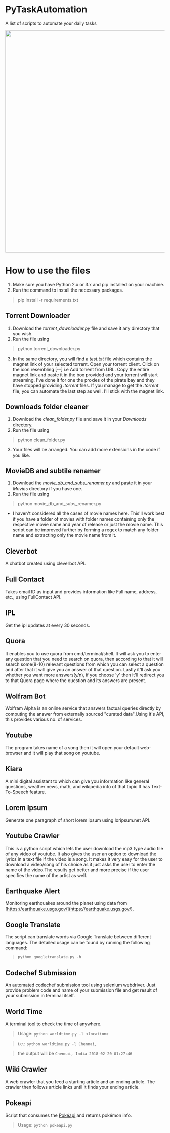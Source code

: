 # PyTaskAutomation
A list of scripts to automate your daily tasks

<img src="https://media.giphy.com/media/RPZu7v6zA2WOI/giphy.gif" width="700"/>


# How to use the files
1. Make sure you have Python 2.x or 3.x and pip installed on your machine.
2. Run the command to install the necessary packages.
> pip install -r requirements.txt 

## Torrent Downloader
1. Download the *torrent_downloader.py* file and save it any directory that you wish.
2. Run the file using
> python torrent_downloader.py
3. In the same directory, you will find a *test.txt* file which contains the magnet link of your selected torrent. Open your torrent client. Click on the icon resembling [--] i.e Add torrent from URL.
   Copy the entire magnet link and paste it in the box provided and your torrent will start streaming. I've done it for one the proxies of the pirate bay and they have stopped providing *.torrent* files.
   If you manage to get the *.torrent* file, you can automate the last step as well. I'll stick with the magnet link.

## Downloads folder cleaner
1. Download the *clean_folder.py* file and save it in your *Downloads* directory.
2. Run the file using
> python clean_folder.py
3. Your files will be arranged. You can add more extensions in the code if you like.


## MovieDB and subtile renamer
1. Download the *movie_db_and_subs_renamer.py* and paste it in your *Movies* directory if you have one.
2. Run the file using 
> python movie_db_and_subs_renamer.py
  * I haven't considered all the cases of movie names here. This'll work best if you have a folder of movies with folder names containing only the respective movie name and year of release or just the movie name.
    This script can be improved further by forming a regex to match any folder name and extracting only the movie name from it.

## Cleverbot

A chatbot created using cleverbot API.

## Full Contact

Takes email ID as input and provides information like Full name, address, etc., using FullContact API.

## IPL

Get the ipl updates at every 30 seconds.

## Quora

It enables you to use quora from cmd/terminal/shell. It will ask you to enter any question that you need to search on quora, then according to that it will search some(8-10) relevant questions from which you can select a question and after that it will give you an answer of that question. Lastly it'll ask you whether you want more answers(y/n), if you choose 'y' then it'll redirect you to that Quora page where the question and its answers are present.

## Wolfram Bot

Wolfram Alpha is an online service that answers factual queries directly by computing the answer from externally sourced "curated data".Using it's API, this provides various no. of services.

## Youtube

The program takes name of a song then it will open your default web-browser and it will play that song on youtube.

## Kiara

A mini digital assistant to which can give you information like general questions, weather news, math, and wikipedia info of that topic.It has Text-To-Speech feature.

## Lorem Ipsum

Generate one paragraph of short lorem ipsum using loripsum.net API.

## Youtube Crawler

This is a python script which lets the user download the mp3 type audio file of any video of youtube. It also gives the user an option to download the lyrics in a text file if the video is a song. It makes it very easy for the user to download a video/song of his choice as it just asks the user to enter the name of the video.The results get better and more precise if the user specifies the name of the artist as well.

## Earthquake Alert

Monitoring earthquakes around the planet using data from [https://earthquake.usgs.gov/](https://earthquake.usgs.gov/).

 ## Google Translate

The script can translate words via Google Translate between different languages. The detailed usage can be found by running the following command:
 >`python googletranslate.py -h`

## Codechef Submission

An automated codechef submission tool using selenium webdriver. Just provide problem code and name of your submission file and get result of your submission in terminal itself.


## World Time

A terminal tool to check the time of anywhere.

> Usage: `python worldtime.py -l <location>`

> i.e.: `python worldtime.py -l Chennai`, 

> the output will be `Chennai, India 2018-02-20 01:27:46`

## Wiki Crawler

A web crawler that you feed a starting article and an ending article. The crawler then follows article links until it finds your ending article.

## Pokeapi

Script that consumes the [Pokéapi](https://pokeapi.co/) and returns pokémon info.

 > Usage: `python pokeapi.py`
